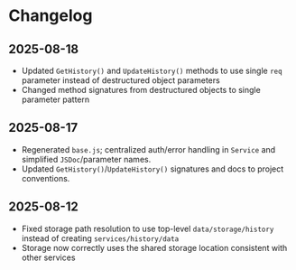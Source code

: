 # Changelog

## 2025-08-18

- Updated `GetHistory()` and `UpdateHistory()` methods to use single `req`
  parameter instead of destructured object parameters
- Changed method signatures from destructured objects to single parameter
  pattern

## 2025-08-17

- Regenerated `base.js`; centralized auth/error handling in `Service` and
  simplified `JSDoc`/parameter names.
- Updated `GetHistory()`/`UpdateHistory()` signatures and docs to project
  conventions.

## 2025-08-12

- Fixed storage path resolution to use top-level `data/storage/history` instead
  of creating `services/history/data`
- Storage now correctly uses the shared storage location consistent with other
  services
